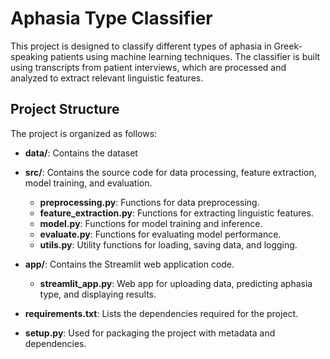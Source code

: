 # Aphasia Type Classifier

This project is designed to classify different types of aphasia in Greek-speaking patients using machine learning techniques. The classifier is built using transcripts from patient interviews, which are processed and analyzed to extract relevant linguistic features.

## Project Structure

The project is organized as follows:

- **data/**: Contains the dataset 
- **src/**: Contains the source code for data processing, feature extraction, model training, and evaluation.
  - **preprocessing.py**: Functions for data preprocessing.
  - **feature_extraction.py**: Functions for extracting linguistic features.
  - **model.py**: Functions for model training and inference.
  - **evaluate.py**: Functions for evaluating model performance.
  - **utils.py**: Utility functions for loading, saving data, and logging.

- **app/**: Contains the Streamlit web application code.
  - **streamlit_app.py**: Web app for uploading data, predicting aphasia type, and displaying results.

- **requirements.txt**: Lists the dependencies required for the project.

- **setup.py**: Used for packaging the project with metadata and dependencies.